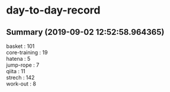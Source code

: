 # day-to-day-record  
## Summary  (2019-09-02 12:52:58.964365)  
basket : 101  
core-training : 19  
hatena : 5  
jump-rope : 7  
qiita : 11  
strech : 142  
work-out : 8  
